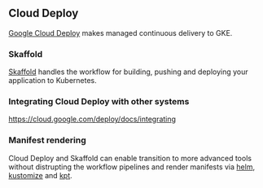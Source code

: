 ## Cloud Deploy

[Google Cloud Deploy](https://cloud.google.com/deploy) makes managed continuous delivery to GKE.  


### Skaffold

[Skaffold](
https://skaffold.dev/) handles the workflow for building, pushing and deploying your application to Kubernetes. 

### Integrating Cloud Deploy with other systems


https://cloud.google.com/deploy/docs/integrating

### Manifest rendering

Cloud Deploy and Skaffold can enable transition to more advanced tools without distrupting the  workflow pipelines and render manifests via [helm](https://helm.sh/), [kustomize](  kustomize ) and [kpt](https://kpt.dev/).



